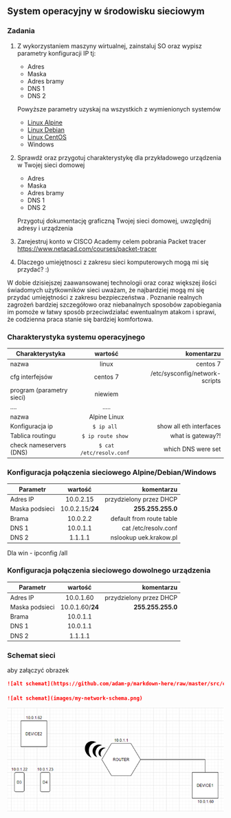 ## System operacyjny w środowisku sieciowym

### Zadania


1. Z wykorzystaniem maszyny wirtualnej, zainstaluj SO oraz wypisz parametry konfiguracji IP tj:
   * Adres
   * Maska
   * Adres bramy
   * DNS 1
   * DNS 2
    
    Powyższe parametry uzyskaj na wszystkich z wymienionych systemów

   * [Linux Alpine](https://alpinelinux.org/)
   * [Linux Debian](https://www.debian.org/)
   * [Linux CentOS](https://www.centos.org/)
   * Windows 

2. Sprawdź oraz przygotuj charakterystykę dla przykładowego urządzenia w Twojej sieci domowej
   * Adres
   * Maska
   * Adres bramy
   * DNS 1
   * DNS 2
  
    Przygotuj dokumentację graficzną Twojej sieci domowej, uwzględnij adresy i urządzenia

3. Zarejestruj konto w CISCO Academy celem pobrania Packet tracer 
   https://www.netacad.com/courses/packet-tracer

4. Dlaczego umiejętnosci z zakresu sieci komputerowych mogą mi się przydać? :)

W dobie dzisiejszej zaawansowanej technologii oraz coraz większej ilości świadomych użytkowników sieci uważam, że najbardziej mogą mi się przydać umiejętności z zakresu bezpieczeństwa . Poznanie realnych zagrożeń bardziej szczegółowo oraz niebanalnych sposobów zapobiegania im pomoże w łatwy sposób przeciwdziałać ewentualnym atakom i sprawi, że codzienna praca stanie się bardziej komfortowa.


### Charakterystyka systemu operacyjnego

| Charakterystyka           | wartość               | komentarzu                |
| -------------             |:-------------:        | -----:                    |
| nazwa                     | linux                 | centos 7                  |
| cfg interfejsów           | centos 7 | /etc/sysconfig/network-scripts         |
| program (parametry sieci) | niewiem               |                           |
| ....                      | .....                 |                           |
| nazwa                     | Alpine Linux          |                           |
| Konfiguracja ip           | ``$ ip all ``         | show all eth interfaces   | 
| Tablica routingu          | ``$ ip route show ``  | what is gateway?!         | 
| check nameservers (DNS)   | ``$ cat /etc/resolv.conf ``  | which DNS were set | 

### Konfiguracja połączenia sieciowego Alpine/Debian/Windows

| Parametr | wartość           | komentarzu |
| ------------- |:-------------:| -----:|
| Adres IP      | 10.0.2.15        | przydzielony przez DHCP |
| Maska podsieci| 10.0.2.15/**24** | **255.255.255.0**       |
| Brama         | 10.0.2.2         | default from route table |
| DNS 1         | 10.0.1.1         | cat /etc/resolv.conf     |
| DNS 2         | 1.1.1.1          | nslookup uek.krakow.pl   |

Dla win - ipconfig /all

### Konfiguracja połączenia sieciowego dowolnego urządzenia

| Parametr | wartość           | komentarzu |
| ------------- |:-------------:| -----:|
| Adres IP      | 10.0.1.60       | przydzielony przez DHCP |
| Maska podsieci| 10.0.1.60/**24** | **255.255.255.0**       |
| Brama         | 10.0.1.1         |                        |
| DNS 1         | 10.0.1.1         |                        |
| DNS 2         | 1.1.1.1          |                        |

### Schemat sieci

aby załączyć obrazek 

```markdown
![alt schemat](https://github.com/adam-p/markdown-here/raw/master/src/common/images/icon48.png)![alt schemat](https://github.com/adam-p/markdown-here/raw/master/src/common/images/icon48.png)

![alt schemat](images/my-network-schema.png)
```

![my network](siec_domowa.png)

